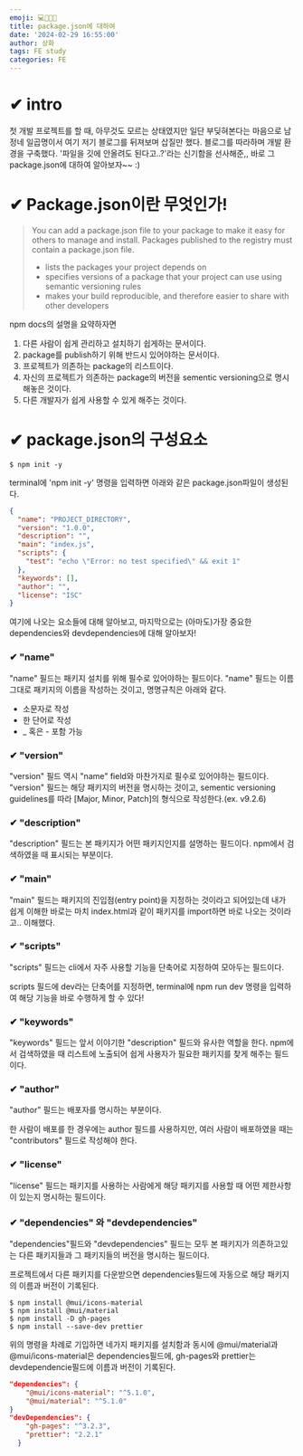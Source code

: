 ```yaml
---
emoji: 💻👨🏻‍💻
title: package.json에 대하여
date: '2024-02-29 16:55:00'
author: 상화
tags: FE study
categories: FE
---
```


# ✔ intro
첫 개발 프로젝트를 할 때, 아무것도 모르는 상태였지만 일단 부딪혀본다는 마음으로 남정네 일곱명이서 여기 저기 블로그를 뒤져보며 삽질만 했다. 블로그를 따라하며 개발 환경을 구축했다. '파일을 깃에 안올려도 된다고..?'라는 신기함을 선사해준,, 바로 그 package.json에 대하여 알아보자~~ :)

# ✔ Package.json이란 무엇인가!

>You can add a package.json file to your package to make it easy for others to manage and install. Packages published to the registry must contain a package.json file.
>- lists the packages your project depends on
>- specifies versions of a package that your project can use using semantic versioning rules
>- makes your build reproducible, and therefore easier to share with other developers

npm docs의 설명을 요약하자면

1. 다른 사람이 쉽게 관리하고 설치하기 쉽게하는 문서이다.
1. package를 publish하기 위해 반드시 있어야하는 문서이다.
1. 프로젝트가 의존하는 package의 리스트이다.
1. 자신의 프로젝트가 의존하는 package의 버전을 sementic versioning으로 명시해놓은 것이다.
1. 다른 개발자가 쉽게 사용할 수 있게 해주는 것이다.

# ✔ package.json의 구성요소
```
$ npm init -y
```
terminal에 'npm init -y' 명령을 입력하면 아래와 같은 package.json파일이 생성된다.
```json
{
  "name": "PROJECT_DIRECTORY",
  "version": "1.0.0",
  "description": "",
  "main": "index.js",
  "scripts": {
    "test": "echo \"Error: no test specified\" && exit 1"
  },
  "keywords": [],
  "author": "",
  "license": "ISC"
}
```
여기에 나오는 요소들에 대해 알아보고, 마지막으로는 (아마도)가장 중요한 dependencies와 devdependencies에 대해 알아보자!
### ✔ "name"
"name" 필드는 패키지 설치를 위해 필수로 있어야하는 필드이다.
"name" 필드는 이름 그대로 패키지의 이름을 작성하는 것이고, 명명규칙은 아래와 같다.
- 소문자로 작성
- 한 단어로 작성
- _ 혹은 - 포함 가능

### ✔ "version"
"version" 필드 역시 "name" field와 마찬가지로 필수로 있어야하는 필드이다.
"version" 필드는 해당 패키지의 버전을 명시하는 것이고, sementic versioning guidelines를 따라 [Major, Minor, Patch]의 형식으로 작성한다.(ex. v9.2.6)

### ✔ "description"
"description" 필드는 본 패키지가 어떤 패키지인지를 설명하는 필드이다. npm에서 검색하였을 때 표시되는 부분이다.

### ✔ "main"
"main" 필드는 패키지의 진입점(entry point)을 지정하는 것이라고 되어있는데 내가 쉽게 이해한 바로는 마치 index.html과 같이 패키지를 import하면 바로 나오는 것이라고.. 이해했다.

### ✔ "scripts"
"scripts" 필드는 cli에서 자주 사용할 기능을 단축어로 지정하여 모아두는 필드이다.

scripts 필드에 dev라는 단축어를 지정하면, terminal에 npm run dev 명령을 입력하여 해당 기능을 바로 수행하게 할 수 있다!

### ✔ "keywords"
"keywords" 필드는 앞서 이야기한 "description" 필드와 유사한 역할을 한다. npm에서 검색하였을 때 리스트에 노출되어 쉽게 사용자가 필요한 패키지를 찾게 해주는 필드이다.

### ✔ "author"
"author" 필드는 배포자를 명시하는 부분이다.

한 사람이 배포를 한 경우에는 author 필드를 사용하지만, 여러 사람이 배포하였을 때는 "contributors" 필드로 작성해야 한다.

### ✔ "license"
"license" 필드는 패키지를 사용하는 사람에게 해당 패키지를 사용할 때 어떤 제한사항이 있는지 명시하는 필드이다.

### ✔ "dependencies" 와 "devdependencies"
"dependencies"필드와 "devdependencies" 필드는 모두 본 패키지가 의존하고있는 다른 패키지들과 그 패키지들의 버전을 명시하는 필드이다.

프로젝트에서 다른 패키지를 다운받으면 dependencies필드에 자동으로 해당 패키지의 이름과 버전이 기록된다.

```cli
$ npm install @mui/icons-material
$ npm install @mui/material
$ npm install -D gh-pages
$ npm install --save-dev prettier
```
위의 명령을 차례로 기입하면 네가지 패키지를 설치함과 동시에 @mui/material과 @mui/icons-material은 dependencies필드에, gh-pages와 prettier는 devdependencie필드에 이름과 버전이 기록된다.

```json
"dependencies": {
    "@mui/icons-material": "^5.1.0",
    "@mui/material": "^5.1.0"
}
"devDependencies": {
    "gh-pages": "^3.2.3",
    "prettier": "2.2.1"
  }
```
